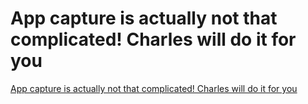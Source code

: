 # App capture is actually not that complicated! Charles will do it for you
[App capture is actually not that complicated! Charles will do it for you](https://aiwithcloud.com/2022/09/19/app_capture_is_actually_not_that_complicated_charles_will_do_it_for_you/)